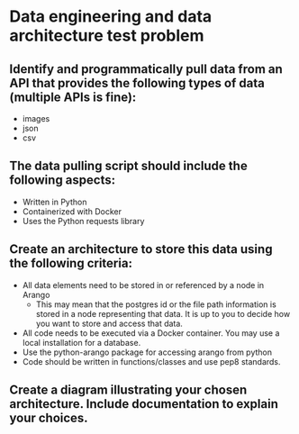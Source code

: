 # Data engineering and data architecture test problem
## Identify and programmatically pull data from an API that provides the following types of data (multiple APIs is fine):
- images
- json
- csv
## The data pulling script should include the following aspects:
- Written in Python
- Containerized with Docker
- Uses the Python requests library
## Create an architecture to store this data using the following criteria:
- All data elements need to be stored in or referenced by a node in Arango
    - This may mean that the postgres id or the file path information is stored in a node representing that data. It is up to you to decide how you want to store and access that data.
- All code needs to be executed via a Docker container. You may use a local installation for a database.
- Use the python-arango package for accessing arango from python
- Code should be written in functions/classes and use pep8 standards.

## Create a diagram illustrating your chosen architecture. Include documentation to explain your choices.